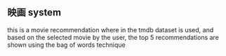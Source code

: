 ## 映画 system

<p> this is a movie recommendation where in the tmdb dataset is used, and based on the selected movie by the user, the top 5 recommendations are shown using the bag of words technique</p>
